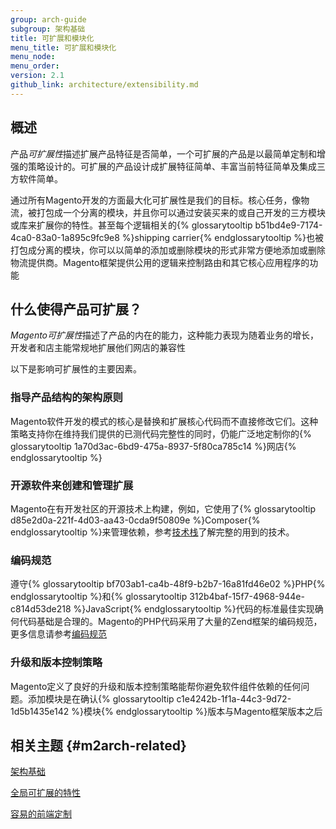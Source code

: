 ```yaml
---
group: arch-guide
subgroup: 架构基础
title: 可扩展和模块化
menu_title: 可扩展和模块化
menu_node:
menu_order:
version: 2.1
github_link: architecture/extensibility.md
---
```


## 概述

产品<i>可扩展性</i>描述扩展产品特征是否简单，一个可扩展的产品是以最简单定制和增强的策略设计的。可扩展的产品设计成扩展特征简单、丰富当前特征简单及集成三方软件简单。

通过所有Magento开发的方面最大化可扩展性是我们的目标。核心任务，像物流，被打包成一个分离的模块，并且你可以通过安装买来的或自己开发的三方模块或库来扩展你的特性。甚至每个逻辑相关的{% glossarytooltip b51bd4e9-7174-4ca0-83a0-1a895c9fc9e8 %}shipping carrier{% endglossarytooltip %}也被打包成分离的模块，你可以以简单的添加或删除模块的形式非常方便地添加或删除物流提供商。Magento框架提供公用的逻辑来控制路由和其它核心应用程序的功能

## 什么使得产品可扩展？

<i>Magento可扩展性</i>描述了产品的内在的能力，这种能力表现为随着业务的增长，开发者和店主能常规地扩展他们网店的兼容性

以下是影响可扩展性的主要因素。

### 指导产品结构的架构原则

Magento软件开发的模式的核心是替换和扩展核心代码而不直接修改它们。这种策略支持你在维持我们提供的已测代码完整性的同时，仍能广泛地定制你的{% glossarytooltip 1a70d3ac-6bd9-475a-8937-5f80ca785c14 %}网店{% endglossarytooltip %}

### 开源软件来创建和管理扩展

Magento在有开发社区的开源技术上构建，例如，它使用了{% glossarytooltip d85e2d0a-221f-4d03-aa43-0cda9f50809e %}Composer{% endglossarytooltip %}来管理依赖，参考<a href="{{ page.baseurl }}/architecture/tech-stack.html">技术栈</a>了解完整的用到的技术。

### 编码规范

遵守{% glossarytooltip bf703ab1-ca4b-48f9-b2b7-16a81fd46e02 %}PHP{% endglossarytooltip %}和{% glossarytooltip 312b4baf-15f7-4968-944e-c814d53de218 %}JavaScript{% endglossarytooltip %}代码的标准最佳实现确何代码基础是合理的。Magento的PHP代码采用了大量的Zend框架的编码规范，更多信息请参考<a href="{{ page.baseurl }}/coding-standards/bk-coding-standards.html">编码规范</a>

### 升级和版本控制策略

Magento定义了良好的升级和版本控制策略能帮你避免软件组件依赖的任何问题。添加模块是在确认{% glossarytooltip c1e4242b-1f1a-44c3-9d72-1d5b1435e142 %}模块{% endglossarytooltip %}版本与Magento框架版本之后

## 相关主题 {#m2arch-related}

<a href="{{ page.baseurl }}/architecture/archi_perspectives/ABasics_intro.html">架构基础</a>

<a href="{{ page.baseurl }}/architecture/global_extensibility_features.html">全局可扩展的特性</a>

<a href="{{ page.baseurl }}/architecture/frontend_custom_strategies.html">容易的前端定制</a>
